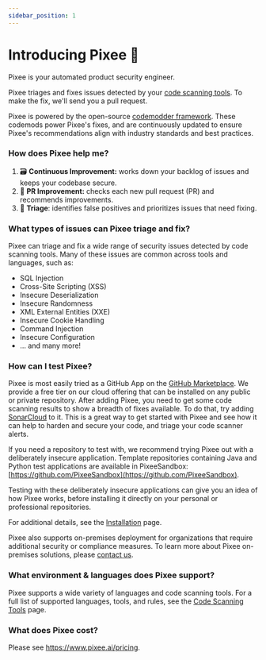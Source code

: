 ```yaml
---
sidebar_position: 1
---
```


# Introducing Pixee 👋

Pixee is your automated product security engineer.

Pixee triages and fixes issues detected by your [code scanning tools](/code-scanning-tools/overview). To make the fix, we'll send you a pull request.

Pixee is powered by the open-source [codemodder framework](https://codemodder.io/). These codemods power Pixee's fixes, and are continuously updated to ensure Pixee's recommendations align with industry standards and best practices.

### How does Pixee help me?

1. 🗃️ **Continuous Improvement:** works down your backlog of issues and keeps your codebase secure.
2. :seedling: **PR Improvement:** checks each new pull request (PR) and recommends improvements.
3. 🔎 **Triage**: identifies false positives and prioritizes issues that need fixing.

### What types of issues can Pixee triage and fix?

Pixee can triage and fix a wide range of security issues detected by code scanning tools. Many of these issues are common across tools and languages, such as:

- SQL Injection
- Cross-Site Scripting (XSS)
- Insecure Deserialization
- Insecure Randomness
- XML External Entities (XXE)
- Insecure Cookie Handling
- Command Injection
- Insecure Configuration
- ... and many more!

### How can I test Pixee?

Pixee is most easily tried as a GitHub App on the [GitHub Marketplace](https://github.com/apps/pixeebot/). We provide a free tier on our cloud offering that can be installed on any public or private repository. After adding Pixee, you need to get some code scanning results to show a breadth of fixes available. To do that, try adding [SonarCloud](https://www.sonarsource.com/products/sonarcloud/) to it. This is a great way to get started with Pixee and see how it can help to harden and secure your code, and triage your code scanner alerts.

If you need a repository to test with, we recommend trying Pixee out with a deliberately insecure application. Template repositories containing Java and Python test applications are available in PixeeSandbox: [https://github.com/PixeeSandbox](https://github.com/PixeeSandbox).

Testing with these deliberately insecure applications can give you an idea of how Pixee works, before installing it directly on your personal or professional repositories.

For additional details, see the [Installation](/installing) page.

Pixee also supports on-premises deployment for organizations that require additional security or compliance measures. To learn more about Pixee on-premises solutions, please [contact us](https://pixee.ai/demo-landing-page).

### What environment & languages does Pixee support?

Pixee supports a wide variety of languages and code scanning tools. For a full list of supported languages, tools, and rules, see the [Code Scanning Tools](/code-scanning-tools/overview) page.

### What does Pixee cost?

Please see https://www.pixee.ai/pricing.
